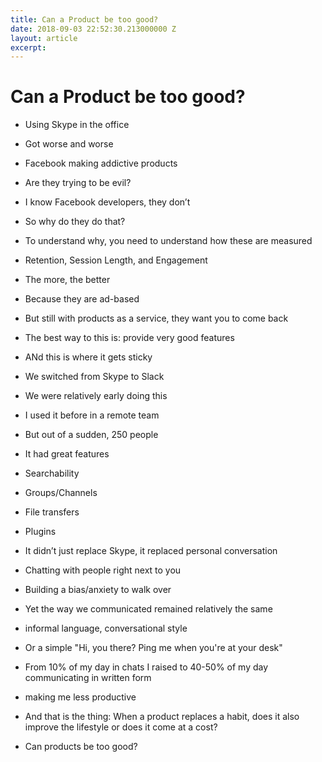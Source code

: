 ```yaml
---
title: Can a Product be too good?
date: 2018-09-03 22:52:30.213000000 Z
layout: article
excerpt: 
---
```


# Can a Product be too good?

- Using Skype in the office
- Got worse and worse

- Facebook making addictive products
- Are they trying to be evil?
- I know Facebook developers, they don’t
- So why do they do that?
- To understand why, you need to understand how these are measured
- Retention, Session Length, and Engagement
- The more, the better
- Because they are ad-based
- But still with products as a service, they want you to come back
- The best way to this is: provide very good features
- ANd this is where it gets sticky

- We switched from Skype to Slack
- We were relatively early doing this
- I used it before in a remote team
- But out of a sudden, 250 people

- It had great features
- Searchability
- Groups/Channels
- File transfers
- Plugins

- It didn’t just replace Skype, it replaced personal conversation
- Chatting with people right next to you
- Building a bias/anxiety to walk over

- Yet the way we communicated remained relatively the same
- informal language, conversational style
- Or a simple "Hi, you there? Ping me when you're at your desk"
- From 10% of my day in chats I raised to 40-50% of my day communicating in written form
- making me less productive

- And that is the thing: When a product replaces a habit, does it also improve the lifestyle or does it come at a cost?
- Can products be too good?